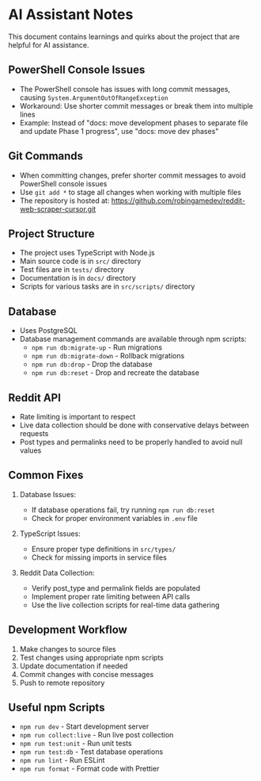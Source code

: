 # AI Assistant Notes

This document contains learnings and quirks about the project that are helpful for AI assistance.

## PowerShell Console Issues
- The PowerShell console has issues with long commit messages, causing `System.ArgumentOutOfRangeException`
- Workaround: Use shorter commit messages or break them into multiple lines
- Example: Instead of "docs: move development phases to separate file and update Phase 1 progress", use "docs: move dev phases"

## Git Commands
- When committing changes, prefer shorter commit messages to avoid PowerShell console issues
- Use `git add *` to stage all changes when working with multiple files
- The repository is hosted at: https://github.com/robingamedev/reddit-web-scraper-cursor.git

## Project Structure
- The project uses TypeScript with Node.js
- Main source code is in `src/` directory
- Test files are in `tests/` directory
- Documentation is in `docs/` directory
- Scripts for various tasks are in `src/scripts/` directory

## Database
- Uses PostgreSQL
- Database management commands are available through npm scripts:
  - `npm run db:migrate-up` - Run migrations
  - `npm run db:migrate-down` - Rollback migrations
  - `npm run db:drop` - Drop the database
  - `npm run db:reset` - Drop and recreate the database

## Reddit API
- Rate limiting is important to respect
- Live data collection should be done with conservative delays between requests
- Post types and permalinks need to be properly handled to avoid null values

## Common Fixes
1. Database Issues:
   - If database operations fail, try running `npm run db:reset`
   - Check for proper environment variables in `.env` file

2. TypeScript Issues:
   - Ensure proper type definitions in `src/types/`
   - Check for missing imports in service files

3. Reddit Data Collection:
   - Verify post_type and permalink fields are populated
   - Implement proper rate limiting between API calls
   - Use the live collection scripts for real-time data gathering

## Development Workflow
1. Make changes to source files
2. Test changes using appropriate npm scripts
3. Update documentation if needed
4. Commit changes with concise messages
5. Push to remote repository

## Useful npm Scripts
- `npm run dev` - Start development server
- `npm run collect:live` - Run live post collection
- `npm run test:unit` - Run unit tests
- `npm run test:db` - Test database operations
- `npm run lint` - Run ESLint
- `npm run format` - Format code with Prettier 